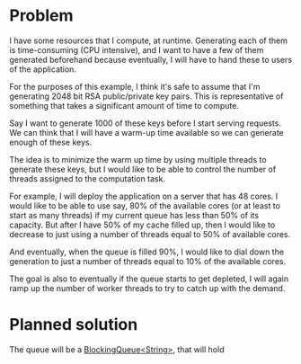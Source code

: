 # Problem
I have some resources that I compute, at runtime. Generating each of them is time-consuming (CPU intensive), and I want to have a few of them generated beforehand because eventually, I will have to hand these to users of the application.

For the purposes of this example, I think it's safe to assume that I'm generating 2048 bit RSA public/private key pairs. This is representative of something that takes a significant amount of time to compute.

Say I want to generate 1000 of these keys before I start serving requests. We can think that I will have a warm-up time available so we can generate enough of these keys.

The idea is to minimize the warm up time by using multiple threads to generate these keys, but I would like to be able to control the number of threads assigned to the computation task.

For example, I will deploy the application on a server that has 48 cores. I would like to be able to use say, 80% of the available cores (or at least to start as many threads) if my current queue has less than 50% of its capacity. But after I have 50% of my cache filled up, then I would like to decrease to just using a number of threads equal to 50% of available cores.

And eventually, when the queue is filled 90%, I would like to dial down the generation to just a number of threads equal to 10% of the available cores.

The goal is also to eventually if the queue starts to get depleted, I will again ramp up the number of worker threads to try to catch up with the demand.

# Planned solution
The queue will be a [BlockingQueue\<String>](https://docs.oracle.com/javase/8/docs/api/java/util/concurrent/BlockingQueue.html), that will hold 